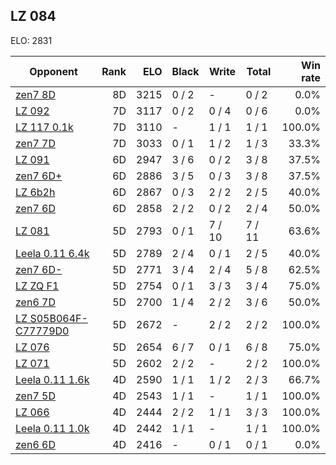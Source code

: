 ## LZ 084 ##

ELO: 2831

Opponent | Rank | ELO | Black | Write | Total | Win rate
---------|-----:|----:|-------|-------|-------|-------:
[zen7 8D](zen7%208D.md) | 8D | 3215 | 0 / 2 | - | 0 / 2 | 0.0%
[LZ 092](LZ%20092.md) | 7D | 3117 | 0 / 2 | 0 / 4 | 0 / 6 | 0.0%
[LZ 117 0.1k](LZ%20117%200.1k.md) | 7D | 3110 | - | 1 / 1 | 1 / 1 | 100.0%
[zen7 7D](zen7%207D.md) | 7D | 3033 | 0 / 1 | 1 / 2 | 1 / 3 | 33.3%
[LZ 091](LZ%20091.md) | 6D | 2947 | 3 / 6 | 0 / 2 | 3 / 8 | 37.5%
[zen7 6D+](zen7%206D+.md) | 6D | 2886 | 3 / 5 | 0 / 3 | 3 / 8 | 37.5%
[LZ 6b2h](LZ%206b2h.md) | 6D | 2867 | 0 / 3 | 2 / 2 | 2 / 5 | 40.0%
[zen7 6D](zen7%206D.md) | 6D | 2858 | 2 / 2 | 0 / 2 | 2 / 4 | 50.0%
[LZ 081](LZ%20081.md) | 5D | 2793 | 0 / 1 | 7 / 10 | 7 / 11 | 63.6%
[Leela 0.11 6.4k](Leela%200.11%206.4k.md) | 5D | 2789 | 2 / 4 | 0 / 1 | 2 / 5 | 40.0%
[zen7 6D-](zen7%206D-.md) | 5D | 2771 | 3 / 4 | 2 / 4 | 5 / 8 | 62.5%
[LZ ZQ F1](LZ%20ZQ%20F1.md) | 5D | 2754 | 0 / 1 | 3 / 3 | 3 / 4 | 75.0%
[zen6 7D](zen6%207D.md) | 5D | 2700 | 1 / 4 | 2 / 2 | 3 / 6 | 50.0%
[LZ S05B064F-C77779D0](LZ%20S05B064F-C77779D0.md) | 5D | 2672 | - | 2 / 2 | 2 / 2 | 100.0%
[LZ 076](LZ%20076.md) | 5D | 2654 | 6 / 7 | 0 / 1 | 6 / 8 | 75.0%
[LZ 071](LZ%20071.md) | 5D | 2602 | 2 / 2 | - | 2 / 2 | 100.0%
[Leela 0.11 1.6k](Leela%200.11%201.6k.md) | 4D | 2590 | 1 / 1 | 1 / 2 | 2 / 3 | 66.7%
[zen7 5D](zen7%205D.md) | 4D | 2543 | 1 / 1 | - | 1 / 1 | 100.0%
[LZ 066](LZ%20066.md) | 4D | 2444 | 2 / 2 | 1 / 1 | 3 / 3 | 100.0%
[Leela 0.11 1.0k](Leela%200.11%201.0k.md) | 4D | 2442 | 1 / 1 | - | 1 / 1 | 100.0%
[zen6 6D](zen6%206D.md) | 4D | 2416 | - | 0 / 1 | 0 / 1 | 0.0%
